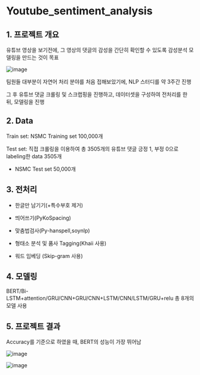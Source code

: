 # Youtube_sentiment_analysis

## 1. 프로젝트 개요

유튜브 영상을 보기전에, 그 영상의 댓글의 감성을 간단히 확인할 수 있도록 감성분석 모델링을 만드는 것이 목표

![image](https://user-images.githubusercontent.com/87663692/144718466-13c83475-b16b-4ad9-ab7f-449a8fcb88b9.png)

팀원들 대부분이 자연어 처리 분야를 처음 접해보았기에, NLP 스터디를 약 3주간 진행

그 후 유튜브 댓글 크롤링 및 스크랩핑을 진행하고, 데이터셋을 구성하여 전처리를 한 뒤, 모델링을 진행

## 2. Data

Train set: NSMC Training set 100,000개

Test set: 직접 크롤링을 이용하여 총 3505개의 유튜브 댓글 긍정 1, 부정 0으로 labeling한 data 3505개
+ NSMC Test set 50,000개

## 3. 전처리

- 한글만 남기기(+특수부호 제거)

- 띄어쓰기(PyKoSpacing)

- 맞춤법검사(Py-hanspell,soynlp)

- 형태소 분석 및 품사 Tagging(Khaii 사용)

- 워드 임베딩 (Skip-gram 사용)

## 4. 모델링

BERT/Bi-LSTM+attention/GRU/CNN+GRU/CNN+LSTM/CNN/LSTM/GRU+relu 총 8개의 모델 사용

## 5. 프로젝트 결과

Accuracy를 기준으로 하였을 때, BERT의 성능이 가장 뛰어남

![image](https://user-images.githubusercontent.com/87663692/144719002-3f47daa8-0ea3-4f07-8e16-265b3a482153.png)

![image](https://user-images.githubusercontent.com/87663692/144719007-bd94a190-3515-49f1-acc0-fb2231ee3791.png)

